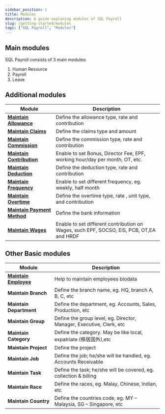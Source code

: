 ```yaml
---
sidebar_position: 1
title: Modules
description: A guide explaning modules of SQL Payroll
slug: /getting-started/modules
tags: ["SQL Payroll", "Modules"]
---
```


## Main modules

SQL Payroll consists of 3 main modules:

1. Human Resource
2. Payroll
3. Leave

## Additional modules

| Module                                                                                 | Description                                                                              |
| -------------------------------------------------------------------------------------- | ---------------------------------------------------------------------------------------- |
| [**Maintain Allowance**](../usage/payroll/setup.md#maintain-allowance)       | Define the allowance type, rate and contribution                                         |
| [**Maintain Claims**](../usage/payroll/setup.md#maintain-claim)              | Define the claims type and amount                                                        |
| [**Maintain Commission**](../usage/payroll/setup.md#maintain-commission)     | Define the commission type, rate and contribution                                        |
| [**Maintain Contribution**](../usage/payroll/setup.md#maintain-contribution) | Enable to set Bonus, Director Fee, EPF, working hour/day per month, OT, etc.             |
| [**Maintain Deduction**](../usage/payroll/setup.md#maintain-deduction)       | Define the deduction type, rate and contribution                                         |
| [**Maintain Frequency**](../usage/payroll/setup.md#maintain-frequency)       | Enable to set different frequency, eg. weekly, half month                                |
| [**Maintain Overtime**](../usage/payroll/setup.md#maintain-overtime)   | Define the overtime type, rate , unit type, and contribution                             |
| [**Maintain Payment Method**](../usage/payroll/setup.md#maintain-payment-method) | Define the bank information                                                              |
| [**Maintain Wages**](../usage/payroll/setup.md#maintain-wages)                   | Enable to set different contribution on Wages, such EPF, SOCSO, EIS, PCB, OT,EA and HRDF |

## Other Basic modules

| Module                                                                | Description                                                          |
| --------------------------------------------------------------------- | -------------------------------------------------------------------- |
| [**Maintain Employee**](../usage/human-resource/human-resources-setup.md#maintain-employee) | Help to maintain employees biodata                                   |
| **Maintain Branch**                                                   | Define the branch name, eg. HQ, branch A, B, C, etc                  |
| **Maintain Department**                                               | Define the department, eg. Accounts, Sales, Production, etc          |
| **Maintain Group**                                                    | Define the group level, eg. Director, Manager, Executive, Clerk, etc |
| **Maintain Category**                                                 | Define the category. May be like local, expatriate (移居国外),etc    |
| **Maintain Project**                                                  | Define the project                                                   |
| **Maintain Job**                                                      | Define the job; he/she will be handled, eg. Accounts Receivable      |
| **Maintain Task**                                                     | Define the task; he/she will be covered, eg. collection & billing    |
| **Maintain Race**                                                     | Define the races, eg. Malay, Chinese, Indian, etc                    |
| **Maintain Country**                                                  | Define the countries code, eg. MY – Malaysia, SG – Singapore, etc    |
